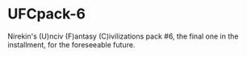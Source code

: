 # UFCpack-6
Nirekin's (U)nciv (F)antasy (C)ivilizations pack #6, the final one in the installment, for the foreseeable future.
